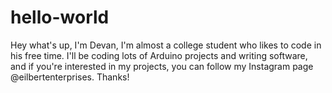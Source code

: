 # hello-world
Hey what's up, I'm Devan, I'm almost a college student who likes to code in his free time. I'll be coding lots of Arduino projects and writing software, and if you're interested in my projects, you can follow my Instagram page @eilbertenterprises. Thanks!

